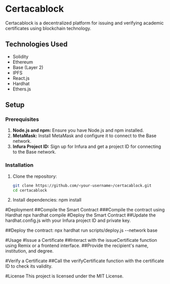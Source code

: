 # Certacablock

Certacablock is a decentralized platform for issuing and verifying academic certificates using blockchain technology.

## Technologies Used

- Solidity
- Ethereum
- Base (Layer 2)
- IPFS
- React.js
- Hardhat
- Ethers.js

## Setup

### Prerequisites

1. **Node.js and npm:** Ensure you have Node.js and npm installed.
2. **MetaMask:** Install MetaMask and configure it to connect to the Base network.
3. **Infura Project ID:** Sign up for Infura and get a project ID for connecting to the Base network.

### Installation

1. Clone the repository:
   ```sh
   git clone https://github.com/<your-username>/certacablock.git
   cd certacablock
2. Install dependencies:
   npm install
   
#Deployment
##Compile the Smart Contract
###Compile the contract using Hardhat
   npx hardhat compile
#Deploy the Smart Contract
##Update the hardhat.config.js with your Infura project ID and private key.

##Deploy the contract:
   npx hardhat run scripts/deploy.js --network base
   
#Usage
#Issue a Certificate
##Interact with the issueCertificate function using Remix or a frontend interface.
##Provide the recipient's name, institution, and degree.

#Verify a Certificate
##Call the verifyCertificate function with the certificate ID to check its validity.

#License
This project is licensed under the MIT License.
